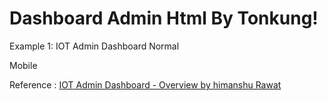 # Dashboard Admin Html By Tonkung!


Example 1: IOT Admin Dashboard 
Normal

Mobile


Reference :
[IOT Admin Dashboard - Overview by himanshu Rawat](https://dribbble.com/shots/6496195-IOT-Admin-Dashboard-Overview/attachments)